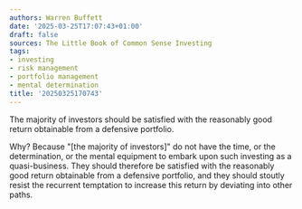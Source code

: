 ```yaml
---
authors: Warren Buffett
date: '2025-03-25T17:07:43+01:00'
draft: false
sources: The Little Book of Common Sense Investing
tags:
- investing
- risk management
- portfolio management
- mental determination
title: '20250325170743'
---
```


The majority of investors should be satisfied with the reasonably good return obtainable from a defensive portfolio.
<!--more-->
Why? Because "[the majority of investors]" do not have the time, or the determination, or the mental equipment to embark
upon such investing as a quasi-business. They should therefore be satisfied with the reasonably good return obtainable
from a defensive portfolio, and they should stoutly resist the recurrent temptation to increase this return by deviating
into other paths.
